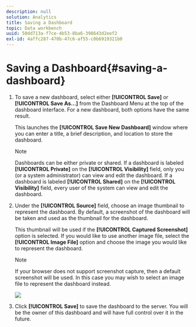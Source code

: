 ```yaml
---
description: null
solution: Analytics
title: Saving a Dashboard
topic: Data workbench
uuid: 50dd713a-f7ce-4b53-8ba6-398643d2eef2
exl-id: 4affc287-470b-47c6-af55-c0b6919321b0
---
```

# Saving a Dashboard{#saving-a-dashboard}

1. To save a new dashboard, select either **[!UICONTROL Save]** or **[!UICONTROL Save As…]** from the Dashboard Menu at the top of the dashboard interface. For a new dashboard, both options have the same result.

   This launches the **[!UICONTROL Save New Dashboard]** window where you can enter a title, a brief description, and location to store the dashboard. 

   >[!NOTE]
   >
   >Dashboards can be either private or shared. If a dashboard is labeled **[!UICONTROL Private]** on the **[!UICONTROL Visibility]** field, only you (or a system administrator) can view and edit the dashboard. If a dashboard is labeled **[!UICONTROL Shared]** on the **[!UICONTROL Visibility]** field, every user of the system can view and edit the dashboard.

1. Under the **[!UICONTROL Source]** field, choose an image thumbnail to represent the dashboard. By default, a screenshot of the dashboard will be taken and used as the thumbnail for the dashboard.

   This thumbnail will be used if the **[!UICONTROL Captured Screenshot]** option is selected. If you would like to use another image file, select the **[!UICONTROL Image File]** option and choose the image you would like to represent the dashboard. 

   >[!NOTE]
   >
   >If your browser does not support screenshot capture, then a default screenshot will be used. In this case you may wish to select an image file to represent the dashboard instead.

   ![](assets/save.png)

1. Click **[!UICONTROL Save]** to save the dashboard to the server. You will be the owner of this dashboard and will have full control over it in the future.
